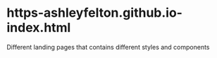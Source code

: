 # https-ashleyfelton.github.io-index.html
Different landing pages that contains different styles and components 
